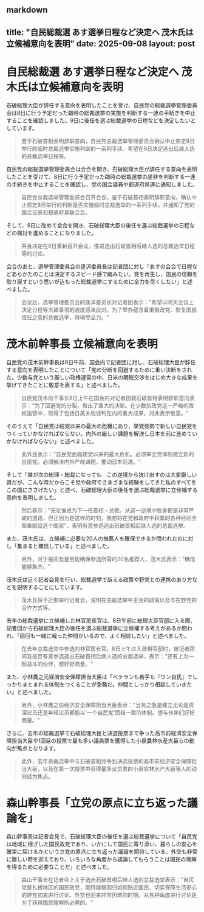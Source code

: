 markdown
---
title: "自民総裁選 あす選挙日程など決定へ 茂木氏は立候補意向を表明"
date: 2025-09-08
layout: post
---

# 自民総裁選 あす選挙日程など決定へ 茂木氏は立候補意向を表明

石破総理大臣が辞任する意向を表明したことを受け、自民党の総裁選挙管理委員会は8日に行う予定だった臨時の総裁選挙の実施を判断する一連の手続きを中止することを確認しました。9日に後任を選ぶ総裁選挙の日程などを決定したいとしています。

> 鉴于石破首相表明辞职意向，自民党总裁选举管理委员会确认中止原定8日举行的临时总裁选举实施判断的一系列手续。希望在9日决定选出后继人选的总裁选举日程等。

自民党の総裁選挙管理委員会は会合を開き、石破総理大臣が辞任する意向を表明したことを受けて、8日に行う予定だった臨時の総裁選挙の是非を判断する一連の手続きを中止することを確認し、党の国会議員や都道府県連に通知しました。

> 自民党总裁选举管理委员会召开会议，鉴于石破首相表明辞职意向，确认中止原定8日举行的判断是否实施临时总裁选举的一系列手续，并通知了党的国会议员和都道府县联合会。

そして、9日に改めて会合を開き、石破総理大臣の後任を選ぶ総裁選挙の日程などの検討を進めることになりました。

> 并且决定在9日重新召开会议，推进选出石破首相后继人选的总裁选举日程等的讨论。

会合のあと、選挙管理委員会の逢沢委員長は記者団に対し「あすの会合で日程などあらかたのことは決定するスピード感で臨みたい。党を再生し、国民の信頼を取り戻すという思いが込もった総裁選挙にするために全力を尽くしたい」と述べました。

> 会议后，选举管理委员会的逢泽委员长对记者团表示："希望以明天会议上决定日程等大致事项的速度感来应对。为了举办蕴含着重振政党、恢复国民信任之意的总裁选举，将竭尽全力。"

# 茂木前幹事長 立候補意向を表明

自民党の茂木前幹事長は8日午前、国会内で記者団に対し、石破総理大臣が辞任する意向を表明したことについて「党の分断を回避するために重い決断をされた。少数与党という厳しい政権運営の中、日米の関税交渉をはじめ大きな成果を挙げてきたことに敬意を表する」と述べました。

> 自民党茂木前干事长8日上午在国会内对记者团就石破首相表明辞职意向表示："为了回避党的分裂，做出了重大的决断。在少数执政党这一严峻的政权运营中，取得了包括日美关税谈判在内的重大成果，对此表示敬意。"

そのうえで「自民党は結党以来の最大の危機にあり、挙党態勢で新しい自民党をつくっていかなければならない。内外の厳しい課題を解決し日本を前に進めていかなければならない」と述べました。

> 此外还表示："自民党面临建党以来的最大危机，必须举全党体制建立新的自民党。必须解决内外严峻课题，推动日本前进。"

そして「誰が次の総理・総裁になっても　この逆境から抜け出すのは大変厳しい道だが、こんな時だからこそ党や政府でさまざまな経験をしてきた私のすべてをこの国にささげたい」と述べ、石破総理大臣の後任を選ぶ総裁選挙に立候補する意向を表明しました。

> 然后表示："无论谁成为下一任首相・总裁，从这一逆境中脱身都是非常严峻的道路，但正因为是这样的时刻，我想将在党和政府中积累的各种经验全部奉献给这个国家"，表明有意参选选出石破首相后继人选的总裁选举。

また、茂木氏は、立候補に必要な20人の推薦人を確保できるか問われたのに対し「集まると確信している」と述べました。

> 另外，对于被问及是否能确保参选所需的20名推荐人，茂木氏表示："确信能够集齐。"

茂木氏は近く記者会見を行い、総裁選挙で訴える政策や野党との連携のあり方などを説明することにしています。

> 茂木氏将于近期举行记者会，说明在总裁选举中主张的政策以及与在野党的合作方式等。

去年の総裁選挙に立候補した林官房長官は、8日午前に総理大臣官邸に入る際、記者団から石破総理大臣の後任を選ぶ総裁選挙に立候補する考えがあるか問われ、「前回も一緒に戦った仲間がいるので、よく相談したい」と述べました。

> 在去年总裁选举中参选的林官房长官，8日上午进入首相官邸时，被记者团问及是否有意参选选出石破首相后继人选的总裁选举，表示："还有上次一起战斗的伙伴，想好好商量。"

また、小林鷹之元経済安全保障担当大臣は「ベテランも若手も『ワン自民』でしっかりまとまれる体制をつくることが急務だ。仲間としっかり相談していきたい」と述べました。

> 另外，小林鹰之前经济安全保障担当大臣表示："当务之急是建立无论是资深议员还是年轻议员都能以'一个自民党'团结一致的体制。想与伙伴们好好商量。"

さらに、去年の総裁選挙で石破総理大臣と決選投票まで争った高市前経済安全保障担当大臣や1回目の投票で最も多い議員票を獲得した小泉農林水産大臣らの動向が焦点となります。

> 此外，去年总裁选举中与石破首相竞争到决选投票的高市前经济安全保障担当大臣，以及在第一次投票中获得最多议员票的小泉农林水产大臣等人的动向成为焦点。

# 森山幹事長「立党の原点に立ち返った議論を」

森山幹事長は記者会見で、石破総理大臣の後任を選ぶ総裁選挙について「自民党は地域に根ざした国民政党であり、いかにして国民に寄り添い、暮らしの安心を確実に届けるかという立党の原点に立ち返った議論を期待している。外交も非常に難しい時を迎えており、いろいろな角度から議論してもらうことは国民の理解を得るために必要なことだ」と述べました。

> 森山干事长在记者会上关于选出石破首相后继人选的总裁选举表示："自民党是扎根地区的国民政党，期待能够回归如何贴近国民、切实保障生活安心的建党初衷进行讨论。外交也迎来非常困难的时期，从各种角度进行讨论是为了获得国民理解所必需的。"
